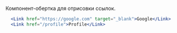Компонент-обертка для отрисовки ссылок.

```jsx static
  <Link href="https://google.com" target="_blank">Google</Link>
  <Link href="/profile">Profile</Link>
```
